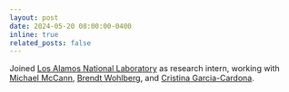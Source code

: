 ```yaml
---
layout: post
date: 2024-05-20 08:00:00-0400
inline: true
related_posts: false
---
```


Joined [Los Alamos National Laboratory](https://www.lanl.gov) as research intern, working with [Michael McCann](https://michael-t-mccann.github.io), [Brendt Wohlberg](https://brendt.wohlberg.net), and [Cristina Garcia-Cardona](https://cnls.lanl.gov/External/people/Christina_Garcia-Cardona.php).
